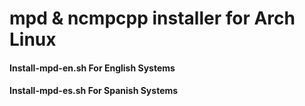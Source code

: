 # mpd & ncmpcpp installer for Arch Linux

#### Install-mpd-en.sh For English Systems

#### Install-mpd-es.sh For Spanish Systems
